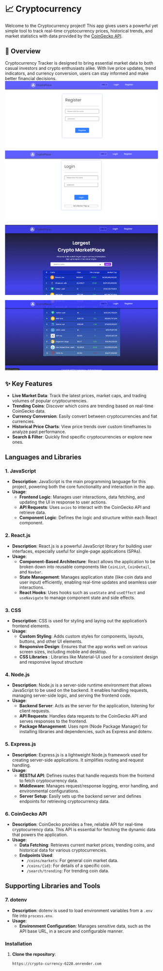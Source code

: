 # 📈 Cryptocurrency

Welcome to the Cryptocurrency  project! This app gives users a powerful yet simple tool to track real-time cryptocurrency prices, historical trends, and market statistics with data provided by the [CoinGecko API](https://www.coingecko.com/en/api).

## 🌟 Overview

Cryptocurrency Tracker is designed to bring essential market data to both casual investors and crypto enthusiasts alike. With live price updates, trend indicators, and currency conversion, users can stay informed and make better financial decisions.
![Cryptocurrency Tracker Screenshot](Frontend/src/asserts/register.png)
![Cryptocurrency Tracker Screenshot](Frontend/src/asserts/login.png)


![Cryptocurrency Tracker Screenshot](Frontend/src/asserts/protected.png)

![Cryptocurrency Tracker Screenshot](Frontend/src/asserts/crypto-data.png)


## ✨ Key Features

- **Live Market Data**: Track the latest prices, market caps, and trading volumes of popular cryptocurrencies.
- **Trending Coins**: Discover which coins are trending based on real-time CoinGecko data.
- **Currency Conversion**: Easily convert between cryptocurrencies and fiat currencies.
- **Historical Price Charts**: View price trends over custom timeframes to analyze past performance.
- **Search & Filter**: Quickly find specific cryptocurrencies or explore new ones.



## Languages and Libraries

### 1. **JavaScript**

- **Description**: JavaScript is the main programming language for this project, powering both the core functionality and interaction in the app.
- **Usage**:
  - **Frontend Logic**: Manages user interactions, data fetching, and updating the UI in response to user actions.
  - **API Requests**: Uses  `axios` to interact with the CoinGecko API and retrieve data.
  - **Component Logic**: Defines the logic and structure within each React component.

### 2. **React.js**

- **Description**: React.js is a powerful JavaScript library for building user interfaces, especially useful for single-page applications (SPAs).
- **Usage**:
  - **Component-Based Architecture**: React allows the application to be broken down into reusable components like `CoinList`, `CoinDetail`, and `Navbar`.
  - **State Management**: Manages application state (like coin data and user input) efficiently, enabling real-time updates and seamless user interactions.
  - **React Hooks**: Uses hooks such as `useState` and `useEffect`  and `useNavigate` to manage component state and side effects.

### 3. **CSS**

- **Description**: CSS is used for styling and laying out the application’s frontend elements.
- **Usage**:
  - **Custom Styling**: Adds custom styles for components, layouts, buttons, and other UI elements.
  - **Responsive Design**: Ensures that the app works well on various screen sizes, including mobile and desktop.
  - **CSS Libraries** : Libraries like Material-UI  used for a consistent design and responsive layout structure
 ### 4. **Node.js**

- **Description**: Node.js is a server-side runtime environment that allows JavaScript to be used on the backend. It enables handling requests, managing server-side logic, and serving the frontend code.
- **Usage**:
  - **Backend Server**: Acts as the server for the application, listening for client requests.
  - **API Requests**: Handles data requests to the CoinGecko API and serves responses to the frontend.
  - **Package Management**: Uses npm (Node Package Manager) for installing libraries and dependencies, such as Express and dotenv.

### 5. **Express.js**

- **Description**: Express.js is a lightweight Node.js framework used for creating server-side applications. It simplifies routing and request handling.
- **Usage**:
  - **RESTful API**: Defines routes that handle requests from the frontend to fetch cryptocurrency data.
  - **Middleware**: Manages request/response logging, error handling, and environmental configurations.
  - **Server Setup**: Easily sets up the backend server and defines endpoints for retrieving cryptocurrency data.

### 6. **CoinGecko API**

- **Description**: CoinGecko provides a free, reliable API for real-time cryptocurrency data. This API is essential for fetching the dynamic data that powers the application.
- **Usage**:
  - **Data Fetching**: Retrieves current market prices, trending coins, and historical data for various cryptocurrencies.
  - **Endpoints Used**:
    - `/coins/markets`: For general coin market data.
    - `/coins/{id}`: For details of a specific coin.
    - `/search/trending`: For trending coin data.

## Supporting Libraries and Tools



### 7. **dotenv**

- **Description**: dotenv is used to load environment variables from a `.env` file into `process.env`.
- **Usage**:
  - **Environment Configuration**: Manages sensitive data, such as the API base URL, in a secure and configurable manner.


### Installation

1. **Clone the repository**:
   ```bash
   https://crypto-currency-6220.onrender.com
